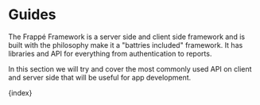 # Guides

The Frappé Framework is a server side and client side framework and is built with the philosophy make it a "battries included" framework. It has libraries and API for everything from authentication to reports.

In this section we will try and cover the most commonly used API on client and server side that will be useful for app development.

{index}
